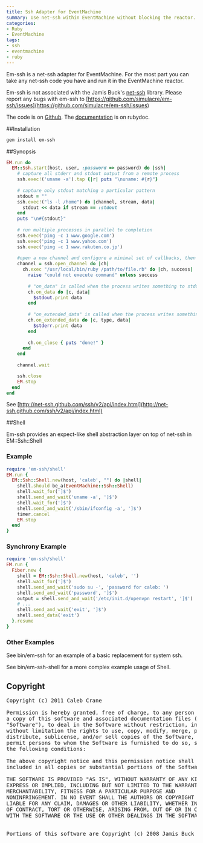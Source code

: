 ```yaml
---
title: Ssh Adapter for EventMachine
summary: Use net-ssh within EventMachine without blocking the reactor.
categories:
- Ruby
- EventMachine
tags:
- ssh
- eventmachine
- ruby
---
```


Em-ssh is a net-ssh adapter for EventMachine. For the most part you can take any net-ssh code you have and run it in the EventMachine reactor.

Em-ssh is not associated with the Jamis Buck's [net-ssh](http://net-ssh.github.com/) library. Please report any bugs with em-ssh to [https://github.com/simulacre/em-ssh/issues](https://github.com/simulacre/em-ssh/issues)

The code is on [Github](http://github.com/simulacre/em-ssh/). The [documentation](http://rubydoc.info/gems/em-ssh/0.1.0/frames) is on rubydoc.

##Installation
```bash
gem install em-ssh
```

##Synopsis

```ruby 
EM.run do
  EM::Ssh.start(host, user, :password => password) do |ssh|
    # capture all stderr and stdout output from a remote process
    ssh.exec!('uname -a').tap {|r| puts "\nuname: #{r}"}
  
    # capture only stdout matching a particular pattern
    stdout = ""
    ssh.exec!("ls -l /home") do |channel, stream, data|
      stdout << data if stream == :stdout
    end
    puts "\n#{stdout}"
  
    # run multiple processes in parallel to completion
    ssh.exec('ping -c 1 www.google.com')
    ssh.exec('ping -c 1 www.yahoo.com')
    ssh.exec('ping -c 1 www.rakuten.co.jp')
  
    #open a new channel and configure a minimal set of callbacks, then wait for the channel to finishes (closees).
    channel = ssh.open_channel do |ch|
      ch.exec "/usr/local/bin/ruby /path/to/file.rb" do |ch, success|
        raise "could not execute command" unless success
  
        # "on_data" is called when the process writes something to stdout
        ch.on_data do |c, data|
          $stdout.print data
        end
      
        # "on_extended_data" is called when the process writes something to stderr
        ch.on_extended_data do |c, type, data|
          $stderr.print data
        end
      
        ch.on_close { puts "done!" }
      end
    end
  
    channel.wait

    ssh.close
    EM.stop
  end
end
```

See [http://net-ssh.github.com/ssh/v2/api/index.html](http://net-ssh.github.com/ssh/v2/api/index.html)

##Shell
 
Em-ssh provides an expect-like shell abstraction layer on top of net-ssh in EM::Ssh::Shell

### Example

```ruby
require 'em-ssh/shell'
EM.run {
  EM::Ssh::Shell.new(host, 'caleb', "") do |shell|
    shell.should be_a(EventMachine::Ssh::Shell)
    shell.wait_for(']$')
    shell.send_and_wait('uname -a', ']$')
    shell.wait_for(']$')
    shell.send_and_wait('/sbin/ifconfig -a', ']$')
    timer.cancel
    EM.stop
  end
}
```

### Synchrony Example

```ruby
require 'em-ssh/shell'
EM.run {
  Fiber.new {
    shell = EM::Ssh::Shell.new(host, 'caleb', '')
    shell.wait_for(']$')
    shell.send_and_wait('sudo su -', 'password for caleb: ')
    shell.send_and_wait('password', ']$')
    output = shell.send_and_wait('/etc/init.d/openvpn restart', ']$')
    # ...
    shell.send_and_wait('exit', ']$')
    shell.send_data('exit')
  }.resume
}
```

### Other Examples
See bin/em-ssh for an example of a basic replacement for system ssh.

See bin/em-ssh-shell for a more complex example usage of Shell.

## Copyright
<pre>
Copyright (c) 2011 Caleb Crane

Permission is hereby granted, free of charge, to any person obtaining
a copy of this software and associated documentation files (the
"Software"), to deal in the Software without restriction, including
without limitation the rights to use, copy, modify, merge, publish,
distribute, sublicense, and/or sell copies of the Software, and to
permit persons to whom the Software is furnished to do so, subject to
the following conditions:

The above copyright notice and this permission notice shall be
included in all copies or substantial portions of the Software.

THE SOFTWARE IS PROVIDED "AS IS", WITHOUT WARRANTY OF ANY KIND,
EXPRESS OR IMPLIED, INCLUDING BUT NOT LIMITED TO THE WARRANTIES OF
MERCHANTABILITY, FITNESS FOR A PARTICULAR PURPOSE AND
NONINFRINGEMENT. IN NO EVENT SHALL THE AUTHORS OR COPYRIGHT HOLDERS BE
LIABLE FOR ANY CLAIM, DAMAGES OR OTHER LIABILITY, WHETHER IN AN ACTION
OF CONTRACT, TORT OR OTHERWISE, ARISING FROM, OUT OF OR IN CONNECTION
WITH THE SOFTWARE OR THE USE OR OTHER DEALINGS IN THE SOFTWARE.


Portions of this software are Copyright (c) 2008 Jamis Buck
</pre>
